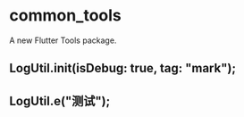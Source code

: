 # common_tools

A new Flutter Tools package.

##  LogUtil.init(isDebug: true, tag: "mark");
##  LogUtil.e("测试");
